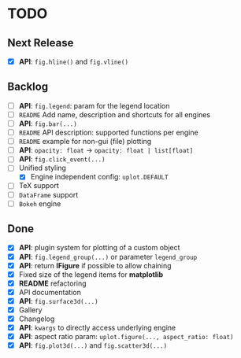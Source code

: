 # TODO

## Next Release

- [x] **API**: `fig.hline()` and `fig.vline()`


## Backlog

- [ ] **API**: `fig.legend`: param for the legend location
- [ ] `README` Add name, description and shortcuts for all engines
- [ ] **API**: `fig.bar(...)` 
- [ ] `README` API description: supported functions per engine
- [ ] `README` example for non-gui (file) plotting
- [ ] **API**: `opacity: float` -> `opacity: float | list[float]`
- [ ] **API**: `fig.click_event(...)`
- [ ] Unified styling
  - [x] Engine independent config: `uplot.DEFAULT`
- [ ] TeX support
- [ ] `DataFrame` support
- [ ] `Bokeh` engine

## Done

- [x] **API**: plugin system for plotting of a custom object
- [x] **API**: `fig.legend_group(...)` or parameter `legend_group`
- [x] **API**: return **IFigure** if possible to allow chaining
- [x] Fixed size of the legend items for **matplotlib**
- [x] **README** refactoring
- [x] API documentation
- [x] **API**: `fig.surface3d(...)`
- [x] Gallery
- [x] Changelog
- [x] **API**: `kwargs` to directly access underlying engine
- [x] **API**: aspect ratio param: `uplot.figure(..., aspect_ratio: float)`
- [x] **API**: `fig.plot3d(...)` and `fig.scatter3d(...)`
